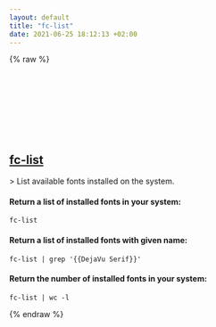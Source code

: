 ```yaml
---
layout: default
title: "fc-list"
date: 2021-06-25 18:12:13 +02:00
---
```

{% raw %}
<h2 id="fc-list">
  <a href="/en/linux/fc-list.html">fc-list</a> <a href="#fc-list"><svg class="icon">
    <use href="/assets/images/unicode_sprite.svg#link" />
  </svg></a>
</h2>
> List available fonts installed on the system.

#### Return a list of installed fonts in your system:
```shell
fc-list
```
#### Return a list of installed fonts with given name:
```shell
fc-list | grep '{{DejaVu Serif}}'
```
#### Return the number of installed fonts in your system:
```shell
fc-list | wc -l
```
{% endraw %}